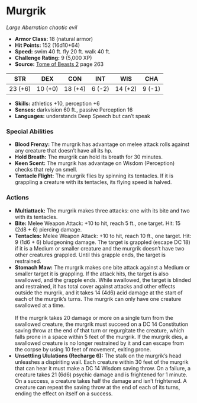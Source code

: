 # Murgrik

*Large* *Aberration* *chaotic evil*

- **Armor Class:** 18 (natural armor)
- **Hit Points:** 152 (16d10+64)
- **Speed:** swim 40 ft. fly 20 ft. walk 40 ft.
- **Challenge Rating:** 9 (5,000 XP)
- **Source:** [Tome of Beasts 2](https://koboldpress.com/kpstore/product/tome-of-beasts-2-for-5th-edition) page 263

| STR | DEX | CON | INT | WIS | CHA |
| --- | --- | --- | --- | --- | --- |
| 23 (+6) | 10 (+0) | 18 (+4) | 6 (-2) | 14 (+2) | 9 (-1) |

- **Skills:** athletics +10, perception +6
- **Senses:** darkvision 60 ft., passive Perception 16
- **Languages:** understands Deep Speech but can’t speak

### Special Abilities

- **Blood Frenzy:** The murgrik has advantage on melee attack rolls against any creature that doesn’t have all its hp.
- **Hold Breath:** The murgrik can hold its breath for 30 minutes.
- **Keen Scent:** The murgrik has advantage on Wisdom (Perception) checks that rely on smell.
- **Tentacle Flight:** The murgrik flies by spinning its tentacles. If it is grappling a creature with its tentacles, its flying speed is halved.

### Actions

- **Multiattack:** The murgrik makes three attacks: one with its bite and two with its tentacles.
- **Bite:** Melee Weapon Attack: +10 to hit, reach 5 ft., one target. Hit: 15 (2d8 + 6) piercing damage.
- **Tentacles:** Melee Weapon Attack: +10 to hit, reach 10 ft., one target. Hit: 9 (1d6 + 6) bludgeoning damage. The target is grappled (escape DC 18) if it is a Medium or smaller creature and the murgrik doesn’t have two other creatures grappled. Until this grapple ends, the target is restrained.
- **Stomach Maw:** The murgrik makes one bite attack against a Medium or smaller target it is grappling. If the attack hits, the target is also swallowed, and the grapple ends. While swallowed, the target is blinded and restrained, it has total cover against attacks and other effects outside the murgrik, and it takes 14 (4d6) acid damage at the start of each of the murgrik’s turns. The murgrik can only have one creature swallowed at a time.<br><br>If the murgrik takes 20 damage or more on a single turn from the swallowed creature, the murgrik must succeed on a DC 14 Constitution saving throw at the end of that turn or regurgitate the creature, which falls prone in a space within 5 feet of the murgrik. If the murgrik dies, a swallowed creature is no longer restrained by it and can escape from the corpse by using 10 feet of movement, exiting prone.
- **Unsettling Ululations (Recharge 6):** The stalk on the murgrik’s head unleashes a dispiriting wail. Each creature within 30 feet of the murgrik that can hear it must make a DC 14 Wisdom saving throw. On a failure, a creature takes 21 (6d6) psychic damage and is frightened for 1 minute. On a success, a creature takes half the damage and isn’t frightened. A creature can repeat the saving throw at the end of each of its turns, ending the effect on itself on a success.


